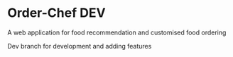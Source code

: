 # Order-Chef DEV
A web application for food recommendation and customised food ordering

Dev branch for development and adding features
